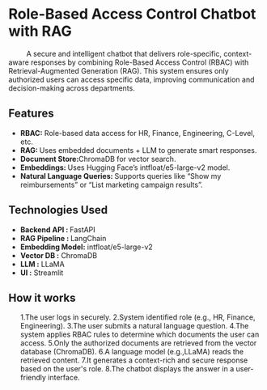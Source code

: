 <h1> Role-Based Access Control Chatbot with RAG </h1>

<div>   
  <p>&nbsp&nbsp&nbsp&nbsp&nbsp&nbsp&nbsp&nbsp A secure and intelligent chatbot that delivers role-specific, context-aware responses by combining Role-Based Access Control (RBAC) with Retrieval-Augmented Generation (RAG). This system ensures only authorized users can access specific data, improving communication and decision-making across departments.</p>

<h2>Features</h2>
<ul>
  <li><b>RBAC:</b> Role-based data access for HR, Finance, Engineering, C-Level, etc.</li>
  <li><b>RAG: </b> Uses embedded documents + LLM to generate smart responses.</li>
  <li><b>Document Store:</b>ChromaDB for vector search.</li>
  <li><b> Embeddings: </b> Uses Hugging Face’s intfloat/e5-large-v2 model.</li>
  <li><b>Natural Language Queries: </b> Supports queries like “Show my reimbursements” or “List marketing campaign results”.</li>
</ul>
<h2> Technologies Used</h2>
<ul>
<li><b>Backend API : </b> FastAPI</li>
<li><b>	RAG Pipeline : </b> LangChain</li>
<li><b>Embedding Model:</b> intfloat/e5-large-v2</li>
<li><b>Vector DB  :</b> ChromaDB </li>
<li><b>LLM	:</b> LLaMA</li>
<li><b>UI  :</b> Streamlit</li>                                   
</ul>
<h2>How it works</h2>
<ul>
1.The user logs in securely.
2.System identified role (e.g., HR, Finance, Engineering).
3.The user submits a natural language question.
4.The system applies RBAC rules to determine which documents the user can access.
5.Only the authorized documents are retrieved from the vector database (ChromaDB).
6.A language model (e.g.,LLaMA) reads the retrieved content.
7.It generates a context-rich and secure response based on the user's role.
8.The chatbot displays the answer in a user-friendly interface. </ul>
